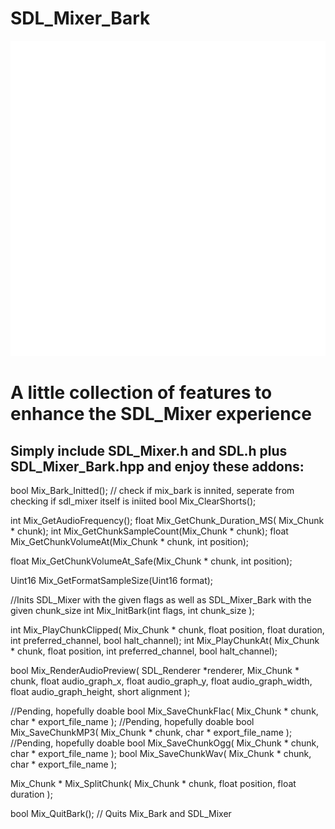 # SDL_Mixer_Bark

![](https://github.com/pawbyte/SDL_Mixer_Bark/blob/main/sdl_mixer_bark_logo_transparent.png)
# A little collection of features to enhance the SDL_Mixer experience

## Simply include SDL_Mixer.h and SDL.h plus SDL_Mixer_Bark.hpp and enjoy these addons:

bool Mix_Bark_Initted(); // check if mix_bark is innited, seperate from checking if sdl_mixer itself is iniited
bool Mix_ClearShorts();

int Mix_GetAudioFrequency();
float Mix_GetChunk_Duration_MS( Mix_Chunk * chunk);
int Mix_GetChunkSampleCount(Mix_Chunk * chunk);
float Mix_GetChunkVolumeAt(Mix_Chunk * chunk, int position);

float Mix_GetChunkVolumeAt_Safe(Mix_Chunk * chunk, int position);

Uint16 Mix_GetFormatSampleSize(Uint16 format);

//Inits SDL_Mixer with the given flags as well as SDL_Mixer_Bark with the given chunk_size
int Mix_InitBark(int flags, int chunk_size );

int Mix_PlayChunkClipped( Mix_Chunk * chunk, float position, float duration, int preferred_channel, bool halt_channel);
int Mix_PlayChunkAt( Mix_Chunk * chunk, float position, int preferred_channel, bool halt_channel);

bool Mix_RenderAudioPreview( SDL_Renderer *renderer, Mix_Chunk * chunk, float audio_graph_x, float audio_graph_y, float audio_graph_width, float audio_graph_height, short alignment );

//Pending, hopefully doable
bool Mix_SaveChunkFlac( Mix_Chunk * chunk, char * export_file_name );
//Pending, hopefully doable
bool Mix_SaveChunkMP3( Mix_Chunk * chunk, char * export_file_name );
//Pending, hopefully doable
bool Mix_SaveChunkOgg( Mix_Chunk * chunk, char * export_file_name );
bool Mix_SaveChunkWav( Mix_Chunk * chunk, char * export_file_name );

Mix_Chunk * Mix_SplitChunk( Mix_Chunk * chunk, float position, float duration  );

bool Mix_QuitBark(); // Quits Mix_Bark and SDL_Mixer

